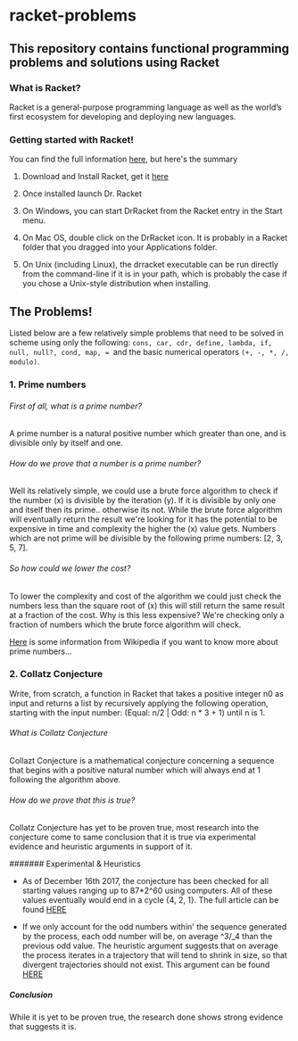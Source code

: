 # racket-problems

## This repository contains functional programming problems and solutions using Racket

### What is Racket?

Racket is a general-purpose programming language as well as the world’s first ecosystem for developing and deploying new languages.

### Getting started with Racket!
You can find the full information [here](https://docs.racket-lang.org/getting-started/index.html), but here's the summary
 1. Download and Install Racket, get it [here](http://racket-lang.org/download/)
 2. Once installed launch Dr. Racket
 
 1. On Windows, you can start DrRacket from the Racket entry in the Start menu.
 2. On Mac OS, double click on the DrRacket icon. It is probably in a Racket folder that you dragged into your Applications folder.
 3. On Unix (including Linux), the drracket executable can be run directly from the command-line if it is in your path, which is probably the case if you chose a Unix-style distribution when installing.

 ## The Problems!

 Listed below are a few relatively simple problems that need to be solved in scheme using only the following:
 ``cons, car, cdr, define, lambda, if, null, null?, cond, map, = ``and the basic numerical operators ``(+, -, *, /, modulo)``.

  ### 1. Prime numbers
 
###### First of all, what is a prime number?

A prime number is a natural positive number which greater than one, and is divisible only by itself and one.

###### How do we prove that a number is a prime number? 

Well its relatively simple, we could use a brute force algorithm to check if the number (x) is divisible by the iteration (y). If it is divisible by only one and itself then its prime.. otherwise its not. While the brute force algorithm will eventually return the result we're looking for it has the potential to be expensive in time and complexity the higher the (x) value gets. Numbers which are not prime will be divisible by the following prime numbers: [2, 3, 5, 7].

###### So how could we lower the cost? 

To lower the complexity and cost of the algorithm we could just check the numbers less than the square root of (x) this will still return the same result at a fraction of the cost. Why is this less expensive? We're checking only a fraction of numbers which the brute force algorithm will check.

[Here](https://en.wikipedia.org/wiki/Prime_number) is some information from Wikipedia if you want to know more about prime numbers...

 ### 2. Collatz Conjecture
Write, from scratch, a function in Racket that takes a positive integer n0 as input and returns a list by recursively applying the following operation, starting with the input number: (Equal: n/2 | Odd: n * 3 + 1) until n is 1.

###### What is Collatz Conjecture
Collazt Conjecture is a mathematical conjecture concerning a sequence that begins with a positive natural number which will always end at 1 following the algorithm above.

###### How do we prove that this is true? 
Collatz Conjecture has yet to be proven true, most research into the conjecture come to same conclusion that it is true via experimental evidence and heuristic arguments in support of it.

####### Experimental & Heuristics
 * As of December 16th 2017, the conjecture has been checked for all starting values ranging up to 87*2^60 using computers. All of these values eventually would end in a cycle {4, 2, 1}. The full article can be found [HERE](http://www.ericr.nl/wondrous/)

 * If we only account for the odd numbers within' the sequence generated by the process, each odd number will be, on average ^3/_4 than the previous odd value. The heuristic argument suggests that on average the process iterates in a trajectory that will tend to shrink in size, so that divergent trajectories should not exist. This argument can be found [HERE](http://www.cecm.sfu.ca/organics/papers/lagarias/paper/html/node3.html) 

##### Conclusion 
While it is yet to be proven true, the research done shows strong evidence that suggests it is. 




 
